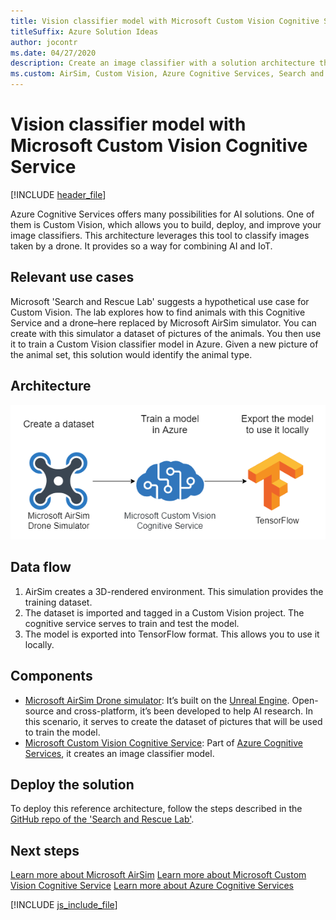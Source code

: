 ```yaml
---
title: Vision classifier model with Microsoft Custom Vision Cognitive Service
titleSuffix: Azure Solution Ideas
author: jocontr
ms.date: 04/27/2020
description: Create an image classifier with a solution architecture that includes Microsoft AirSim Drone simulator and Microsoft Custom Vision Cognitive Service.
ms.custom: AirSim, Custom Vision, Azure Cognitive Services, Search and Rescue Lab, 'https://azure.microsoft.com/solutions/architecture/vision-classifier-model-with-custom-vision/'
---
```

# Vision classifier model with Microsoft Custom Vision Cognitive Service

[!INCLUDE [header_file](../header.md)]

Azure Cognitive Services offers many possibilities for AI solutions. One of them is Custom Vision, which allows you to build, deploy, and improve your image classifiers. This architecture leverages this tool to classify images taken by a drone. It provides so a way for combining AI and IoT.

## Relevant use cases

Microsoft 'Search and Rescue Lab' suggests a hypothetical use case for Custom Vision. The lab explores how to find animals with this Cognitive Service and a drone–here replaced by Microsoft AirSim simulator. You can create with this simulator a dataset of pictures of the animals. You then use it to train a Custom Vision classifier model in Azure. Given a new picture of the animal set, this solution would identify the animal type.

## Architecture

![Diagram of the Search and Rescue Lab architecture to create an image classifier model. On the left, it's first created a dataset with Microsoft AirSim Drone Simulator. Then, the model is trained in Azure with Microsoft Custom Vision Cognitive Service. Finally, the model is exported in TensorFlow format to be used locally.](../media/DroneRescue.png)

## Data flow

1. AirSim creates a 3D-rendered environment. This simulation provides the training dataset.
1. The dataset is imported and tagged in a Custom Vision project. The cognitive service serves to train and test the model.
1. The model is exported into TensorFlow format. This allows you to use it locally.

## Components

* [Microsoft AirSim Drone simulator](https://github.com/microsoft/AirSim): It’s built on the [Unreal Engine](https://www.unrealengine.com/). Open-source and cross-platform, it’s been developed to help AI research. In this scenario, it serves to create the dataset of pictures that will be used to train the model.
* [Microsoft Custom Vision Cognitive Service](https://www.customvision.ai): Part of [Azure Cognitive Services]( https://azure.microsoft.com/services/cognitive-services/), it creates an image classifier model.

## Deploy the solution

To deploy this reference architecture, follow the steps described in the [GitHub repo of the 'Search and Rescue Lab'](https://github.com/Microsoft/DroneRescue).

## Next steps

[Learn more about Microsoft AirSim](https://github.com/microsoft/AirSim)
[Learn more about Microsoft Custom Vision Cognitive Service](https://docs.microsoft.com/azure/cognitive-services/custom-vision-service/)
[Learn more about Azure Cognitive Services](https://docs.microsoft.com/azure/cognitive-services/custom-vision-service/)

[!INCLUDE [js_include_file](../../_js/index.md)]

